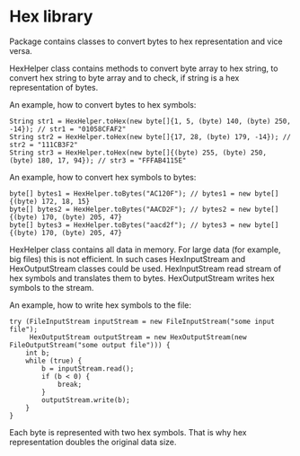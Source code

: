 Hex library
===========
Package contains classes to convert bytes to hex representation and vice versa.

HexHelper class contains methods to convert byte array to hex string, to convert hex string to byte array and to check, if string is a hex representation of bytes.

An example, how to convert bytes to hex symbols:

```
String str1 = HexHelper.toHex(new byte[]{1, 5, (byte) 140, (byte) 250, -14}); // str1 = "01058CFAF2"
String str2 = HexHelper.toHex(new byte[]{17, 28, (byte) 179, -14}); // str2 = "111CB3F2"
String str3 = HexHelper.toHex(new byte[]{(byte) 255, (byte) 250, (byte) 180, 17, 94}); // str3 = "FFFAB4115E"
```
 
An example, how to convert hex symbols to bytes:

```
byte[] bytes1 = HexHelper.toBytes("AC120F"); // bytes1 = new byte[]{(byte) 172, 18, 15}
byte[] bytes2 = HexHelper.toBytes("AACD2F"); // bytes2 = new byte[]{(byte) 170, (byte) 205, 47}
byte[] bytes3 = HexHelper.toBytes("aacd2f"); // bytes3 = new byte[]{(byte) 170, (byte) 205, 47}
```
 
HexHelper class contains all data in memory.
For large data (for example, big files) this is not efficient.
In such cases HexInputStream and HexOutputStream classes could be used.
HexInputStream read stream of hex symbols and translates them to bytes.
HexOutputStream writes hex symbols to the stream.

An example, how to write hex symbols to the file:

```
try (FileInputStream inputStream = new FileInputStream("some input file");
     HexOutputStream outputStream = new HexOutputStream(new FileOutputStream("some output file"))) {
    int b;
    while (true) {
        b = inputStream.read();
        if (b < 0) {
            break;
        }
        outputStream.write(b);
    }
}
```

Each byte is represented with two hex symbols.
That is why hex representation doubles the original data size.
